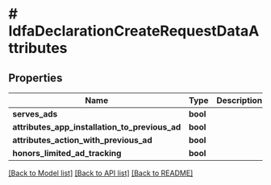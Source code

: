 # # IdfaDeclarationCreateRequestDataAttributes

## Properties

Name | Type | Description | Notes
------------ | ------------- | ------------- | -------------
**serves_ads** | **bool** |  | 
**attributes_app_installation_to_previous_ad** | **bool** |  | 
**attributes_action_with_previous_ad** | **bool** |  | 
**honors_limited_ad_tracking** | **bool** |  | 

[[Back to Model list]](../../README.md#documentation-for-models) [[Back to API list]](../../README.md#documentation-for-api-endpoints) [[Back to README]](../../README.md)


